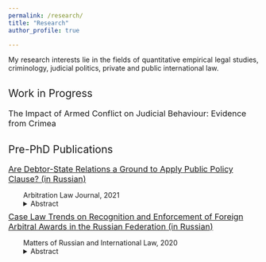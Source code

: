 ```yaml
---
permalink: /research/
title: "Research"
author_profile: true

---
```


<p align="justify">  
My research interests lie in the fields of quantitative empirical legal studies, criminology, judicial politics, private and public international law.
</p>

<h2 style="margin-top: 30px; font-weight: normal;">Work in Progress</h2>

<div style="padding-left: 0px;"> 
  
  <h3 style="margin-top: 7.5px; margin-bottom: 5px; font-weight: normal;">The Impact of Armed Conflict on Judicial Behaviour: Evidence from Crimea</h3> 

<h2 style="margin-top: 30px; font-weight: normal;">Pre-PhD Publications</h2>

<div style="padding-left: 0px;"> 
  
  <h3 style="margin-top: 7.5px; margin-bottom: 5px; font-weight: normal;"><a href="https://dmishchet.github.io/pdf.pdf">Are Debtor-State Relations a Ground to Apply Public Policy Clause? (in Russian)</a></h3> 
  <p style="margin-bottom: 0; padding-left: 30px;">Arbitration Law Journal, 2021</p>
  
  <details>
    <summary style="padding-left: 30px;"> Abstract </summary>
    <p align="justify" style="padding-left: 30px; margin-bottom: 0px;">  
      The article examines the application of the public policy clause to debtors linked to the Russian Federation. It identifies two main types of connections: the debtor being a strategic state enterprise, and the state being the ultimate beneficiary of the debtor. The author notes that when evaluating the connection between the debtor and the state, Russian courts often fail to consider legal mechanisms designed to protect state interests, which influences their judicial decisions. By analyzing Russian legislation and comparing it with international practices from France, China, and Ukraine, the author argues that a connection between the debtor and the state should not automatically justify the application of the public policy clause.
    </p>
  </details>

  <h3 style="margin-top: 7.5px; margin-bottom: 5px; font-weight: normal;"><a href="https://dmishchet.github.io/Shchetinin_case_law_analysis.pdf">Case Law Trends on Recognition and Enforcement of Foreign Arbitral Awards in the Russian Federation (in Russian) </a></h3>
  <p style="margin-bottom: 0; padding-left: 30px;">Matters of Russian and International Law, 2020</p>
  
  <details>
    <summary style="padding-left: 30px;"> Abstract </summary>
    <p align="justify" style="padding-left: 30px; margin-bottom: 0px;">  
      The study explores the case law of Russian arbitrazh (commercial) courts in enforcing foreign arbitral awards. The first part of the study delves into the legal regulations governing these relationships, assesses the outcomes of claims submitted to arbitrazh courts, and discusses the timelines for their resolution. It also identifies the preferred countries for arbitration according to Russian parties. The second part focuses on the public policy exception, examining its role and significance through case law and legal doctrine. The study highlights instances where courts have incorrectly interpreted this exception, in effect re-evaluating cases on merits. Although Russian courts implement interim measures on the assets of Russian debtors at foreign arbitration institutions – seemingly to ensure timely enforcement of decisions – this intended facilitation does not typically materialize.
    </p>
  </details>

  
</div>
